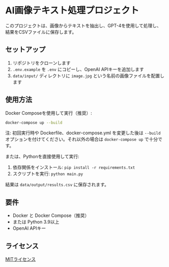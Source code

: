 # AI画像テキスト処理プロジェクト

このプロジェクトは、画像からテキストを抽出し、GPT-4を使用して処理し、結果をCSVファイルに保存します。

## セットアップ

1. リポジトリをクローンします
2. `.env.example` を `.env` にコピーし、OpenAI APIキーを追加します
3. `data/input/` ディレクトリに `image.jpg` という名前の画像ファイルを配置します

## 使用方法

Docker Composeを使用して実行（推奨）:

```bash
docker-compose up --build
```

注: 初回実行時や Dockerfile、docker-compose.yml を変更した後は `--build` オプションを付けてください。それ以外の場合は `docker-compose up` で十分です。

または、Pythonを直接使用して実行:

1. 依存関係をインストール: `pip install -r requirements.txt`
2. スクリプトを実行: `python main.py`

結果は `data/output/results.csv` に保存されます。

## 要件

- Docker と Docker Compose（推奨）
- または Python 3.9以上
- OpenAI APIキー

## ライセンス

[MITライセンス](https://opensource.org/licenses/MIT)